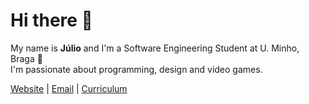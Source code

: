 # Hi there 👋

My name is __Júlio__ and I'm a Software Engineering Student at U. Minho, Braga 👋\
I'm passionate about programming, design and video games.

[Website](https://juliojpinto.com/)  |  [Email](mailto:me@juliojpinto.com)  |  [Curriculum](https://github.com/JulioJPinto/curriculum)

